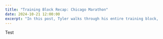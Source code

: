 ```yaml
---
title: "Training Block Recap: Chicago Marathon"
date: 2024-10-21 12:00:00
excerpt: "In this post, Tyler walks through his entire training block, from the weeks following his previous marathon in Duluth, MN all the way to race day in Chicago months later."
---
```


Test